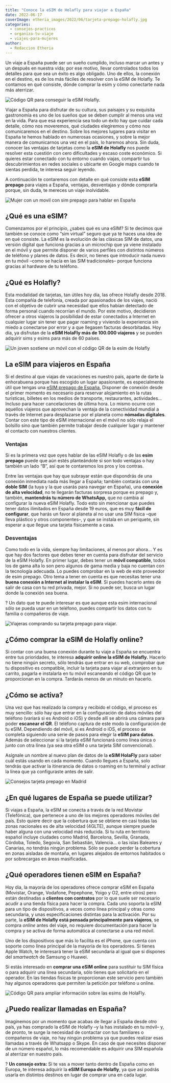 ```yaml
---
title: "Conoce la eSIM de Holafly para viajar a España"
date: 2022-06-17
coverImage: etheria_images/2022/06/tarjeta-prepago-holafly.jpg
categories: 
  - consejos-practicos
  - organiza-tu-viaje
  - viajes-para-mujeres
author: 
  - Redaccion Etheria
---
```


Un viaje a España puede ser un sueño cumplido, incluso marcar un antes y un después en nuestra vida; por ese motivo, llevar controlados todos los detalles para que sea un éxito es algo obligado. Uno de ellos, la conexión en el destino, es de los más fáciles de resolver con la eSIM de Holafly. Te contamos en qué consiste, dónde comprar la esim y cómo conectarte nada más aterrizar.

![Código QR para conseguir la eSIM Holafly.](etheria_images/2022/06/esim-holafly-espana-685x1024.jpg "Código QR para conseguir la eSIM Holafly. © Viajes Globetrotter")

Viajar a España para disfrutar de su cultura, sus paisajes y su exquisita gastronomía es 
uno de los sueños que se deben cumplir al menos una vez en la vida. Para que esa 
experiencia sea todo un éxito hay que cuidar cada detalle, cómo nos moveremos, qué 
ciudades elegiremos y cómo nos comunicaremos en el destino. Sobre los mejores lugares 
para visitar en España te hemos hablado en numerosas ocasiones, y sobre la mejor manera 
de comunicarnos una vez en el país, lo haremos ahora. Sin duda, conocer las ventajas de 
tarjetas como la **eSIM de Holafly** nos puede resolver esta cuestión con cero 
dificultades y escaso coste económico. Si quieres estar conectado con tu entorno cuando 
viajas, compartir tus descubrimientos en redes sociales o ubicarte en Google maps cuando 
te sientas perdida, te interesa seguir leyendo. 

A continuación te contaremos con detalle en qué consiste esta **eSIM prepago** para 
viajes a España, ventajas, desventajas y dónde comprarla porque, sin duda, te mereces un 
viaje inolvidable. 

![Mujer con un movil con sim prepago para hablar en España](etheria_images/2022/06/tarjeta-prepago-holafly.jpg "Con la esim de Holafly podrás estar en contacto con tu familia y amigos sin los riesgos del roaming.")

## ¿Qué es una eSIM?

Comenzamos por el principio, ¿sabes qué es una eSIM? Si te decimos que también se conoce 
como “sim virtual” seguro que ya te haces una idea de en qué consiste. La eSIM es la 
evolución de las clásicas SIM de datos, una versión digital que funciona gracias a un 
microchip que ya viene instalado en el móvil y que permite disponer de varios perfiles 
con distintos números de teléfono y planes de datos. Es decir, no tienes que introducir 
nada nuevo en tu móvil –como se hacía en las SIM tradicionales– porque funciona gracias 
al hardware de tu teléfono. 

## ¿Qué es Holafly?

Esta modalidad de tarjetas, tan útiles hoy día, las ofrece Holafly desde 2018. Esta 
compañía de telefonía, creada por apasionados de los viajes, nació con el objetivo de 
cubrir una necesidad que ellos habían detectado de forma personal cuando recorrían el 
mundo. Por este motivo, decidieron ofrecer a otros viajeros la posibilidad de estar 
conectados a Internet en cualquier lugar sin tener que pagar roaming y viviendo la 
experiencia sin miedo a conectarse por error y a que llegasen facturas desorbitadas. Hoy 
día, ya disfrutan de la **eSIM HolaFly más de 100.000 viajeros** y se pueden adquirir 
sims y esims para más de 60 países. 

![Un joven sostiene un móvil con el código QR de la esim de Holafly](etheria_images/2022/06/comprar-esim-espana-879x1024.jpg "Comprar y activar la eSIM Holafly es sumamente sencillo. © Camallerys Vlogs")

## La eSIM para viajeros en España

Si el destino al que viajas de vacaciones es nuestro país, aparte de darte la 
enhorabuena porque has escogido un lugar apasionante, es especialmente útil que tengas 
una [eSIM prepago de España.](https://esim.holafly.com/es/esim-espana/) Disponer de 
conexión desde el primer momento es necesario para reservar alojamiento en la rutas 
turísticas, billetes en los medios de transporte, restaurantes, actividades… Incluso 
para hacer cancelaciones de última hora. Lo mismo ocurre con aquellos viajeros que 
aprovechan la ventaja de la conectividad mundial a través de Internet para desplazarse 
por el planeta como **nómadas digitales**. Contar con este tipo de eSIM internacional en 
el móvil no sólo relaja el bolsillo sino que también permite trabajar desde cualquier 
lugar y mantener el contacto con nuestros clientes. 

### Ventajas

Si es la primera vez que oyes hablar de las eSIM Holafly o de las **esim prepago** puede 
que aún estés planteándote si son todo ventajas o hay también un lado “B”, así que te 
contaremos los pros y los contras. 

Entre las ventajas que hay que subrayar están que dispondrás de una conexión inmediata 
nada más llegar a España; también contarás con una **doble SIM** (la tuya y la que 
usarás para navegar en España), una **conexión de alta velocidad**, no te llegarán 
facturas sorpresa porque es prepago y, también, **mantendrás tu número de WhatsApp,** 
que no cambia al configurar la nueva eSIM Holafly. Todo esto sin mencionar que puedes 
tener datos ilimitados en España desde 19 euros, que es muy **fácil de configurar**, que 
harás un favor al planeta al no usar una SIM física –que lleva plástico y otros 
componentes–, y que se instala en un periquete, sin esperar a que llegue una tarjeta 
físicamente a casa. 

### Desventajas

Como todo en la vida, siempre hay limitaciones, al menos por ahora... Y es que hay dos 
factores que debes tener en cuenta para disfrutar del servicio de la eSIM Holafly. En 
primer lugar, debes tener un **móvil compatible**, todos los de gama alta lo son pero 
algunos de gama media y baja no cuentan con la tecnología adecuada. Lo puedes comprobar 
en la web de este proveedor de esim prepago. Otro tema a tener en cuenta es que 
necesitas tener una **buena conexión a Internet al instalar la eSIM**. Si puedes hacerlo 
antes de salir de casa con tu red privada, mejor. Si no puede ser, busca un lugar donde 
la conexión sea buena. 

? Un dato que te puede interesar es que aunque esta esim internacional sólo se pueda 
usar en un teléfono, puedes compartir los datos con tu familia o compañeros de viaje. 

![Viajeras comprando su tarjeta prepago para viajar.](etheria_images/2022/06/viajeras-compran-tarjeta-prepago.jpg "Viajeras preparando sus escapadas. © Surface")

## ¿Cómo comprar la eSIM de Holafly online?

Si contar con una buena conexión durante tu viaje a España se encuentra entre tus 
prioridades, te interesa **adquirir online la eSIM de Holafly.** Hacerlo no tiene ningún 
secreto, sólo tendrás que entrar en su web, comprobar que tu dispositivo es compatible, 
incluir la tarjeta para viajar al extranjero en tu carrito, pagarla e instalarla en tu 
móvil escaneando el código QR que te proporcionan en la compra. Tardarás menos de un 
minuto en hacerlo. 

## ¿Cómo se activa?

Una vez que has realizado la compra y recibido el código, el proceso es muy sencillo: 
sólo hay que entrar en la configuración de datos móviles del teléfono (variará si es 
Android o iOS) y desde allí se abrirá una cámara para poder **escanear el QR**. El 
teléfono captura de este modo la configuración de tu eSIM. Dependiendo del móvil, si es 
Android o iOS, el proceso se completa siguiendo una serie de pasos para elegir la **eSIM 
para datos**. Además de seleccionar si la tarjeta eSIM funcionará como línea única o 
junto con otra línea (ya sea otra eSIM o una tarjeta SIM convencional). 

Asígnale un nombre al nuevo plan de datos de la **eSIM HolaFly** para saber cuál estás 
usando en cada momento. Cuando llegues a España, solo tendrás que activar la itinerancia 
de datos o roaming en tu terminal y activar la línea que ya configuraste antes de salir. 

![Consejos tarjeta prepago en Madrid](etheria_images/2022/06/consejos-movil-madrid.jpg "La mayoría de los operadores ofrecen comprar la eSIM en España.")

## ¿En qué lugares de España se puede utilizar?

Si viajas a España, la eSIM se conecta a través de la red Movistar (Telefónica), que 
pertenece a uno de los mejores operadores móviles del país. Esto quiere decir que la 
cobertura que se obtiene en casi todas las zonas nacionales es de alta velocidad 
(4GLTE), aunque siempre puede haber alguna con una velocidad más reducida. Si tu ruta en 
territorio español incluye ciudades como Madrid, Barcelona, Sevilla, Granada, Córdoba, 
Toledo, Segovia, San Sebastián, Valencia... o las islas Baleares y Canarias, no tendrás 
ningún problema. Sólo se puede perder la cobertura en zonas aisladas de montaña, en 
lugares alejados de entornos habitados o por sobrecargas en áreas masificadas. 

## ¿Qué operadores tienen eSIM en España?

Hoy día, la mayoría de los operadores ofrece comprar eSIM en España (Movistar, Orange, 
Vodafone, Pepephone, Yoigo y O2, entre otros) pero están destinadas a **clientes con 
contratos** por lo que suele ser necesario acudir a una tienda física para hacer la 
compra. Cada uno soporta la eSIM para un tipo de dispositivos, a veces como línea 
principal y otras como secundaria, y unas especificaciones distintas para la activación. 
Por su parte, la **eSIM de Holafly está pensada principalmente para viajeros**, se 
compra _online_ antes del viaje, no requiere documentación para hacer la compra y se 
activa de forma automática al conectarse a una red móvil. 

Uno de los dispositivos que más lo facilita es el iPhone, que cuenta con soporte como 
línea principal de la mayoría de los operadores. Si tienes Apple Watch, te interesará 
tener la eSIM secundaria al igual que si dispones del _smartwatch_ de Samsung o Huawei. 

Si estás interesado en **comprar una eSIM online** para sustituir tu SIM física o para 
adquirir una línea secundaria, sólo tienes que solicitarlo en el operador. En las 
tiendas físicas te proporcionan este servicio pero también hay algunos operadores que 
permiten la petición por teléfono u online. 

![Código QR para ampliar información sobre las esims de HolaFly.](etheria_images/2022/06/codigo-qr-holafly.jpg "Código QR para ampliar información sobre las esims de HolaFly.")

## ¿Puedo realizar llamadas en España?

Imaginemos por un momento que acabas de llegar a España desde otro país, ya has comprado 
la eSIM de Holafly –y la has instalado en tu móvil– y, de pronto, te surge la necesidad 
de contactar con tus familiares o compañeros de viaje, no hay ningún problema ya que 
puedes realizar esas llamadas a través de Whatsapp o Skype. En caso de que necesites 
disponer de un número español, lo más recomendable es adquirir una SIM española al 
aterrizar en nuestro país. 

? **Un consejo extra:** Si te vas a mover tanto dentro de España como en Europa, te 
interesa adquirir la **eSIM Europa de Holafly**, ya que así podrás usarla en distintos 
destinos en lugar de comprar una en cada lugar.
